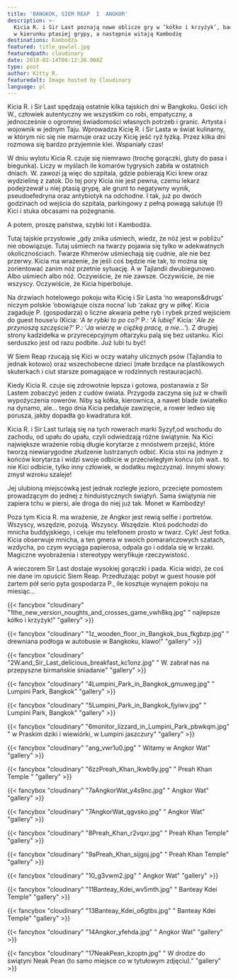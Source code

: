 ```yaml
---
title: 'BANGKOK, SIEM REAP  I  ANGKOR'
description: >-
  Kicia R. i Sir Last poznają nowe oblicze gry w ‘kółko i krzyżyk’, badają krew
  w kierunku ptasiej grypy, a następnie witają Kambodżę
destinations: Kambodża
featured: title_qewlel.jpg
featuredpath: cloudinary
date: 2018-02-14T06:12:26.008Z
type: post
author: Kitty R.
featuredalt: Image hosted by Cloudinary
language: pl
---
```

Kicia R. i Sir Last spędzają ostatnie kilka tajskich dni w Bangkoku. Gości ich W., człowiek autentyczny we wszystkim co robi, empatyczny, a jednocześnie o ogromnej świadomości własnych potrzeb i granic. Artysta i wojownik w jednym Taju. Wprowadza Kicię R. i Sir Lasta w świat kulinarny, w którym nic się nie marnuje oraz uczy Kicię jeść ryż łyżką. Przez kilka dni rozmowa się bardzo przyjemnie klei. Wspaniały czas!

W dniu wylotu Kicia R. czuje się niemrawo (trochę gorączki, gluty do pasa i biegunka). Liczy w myślach ile komarów tygrysich zabiła w ostatnich dniach. W. zawozi ją więc do szpitala, gdzie pobierają Kici krew oraz wydzielinę z zatok. Do tej pory Kicia nie jest pewna, czemu lekarz podejrzewał u niej ptasią grypę, ale grunt to negatywny wynik, pseudoefedryna oraz antybiotyk na odchodne. I tak, już po dwóch godzinach od wejścia do szpitala, parkingowy z pełną powagą salutuje (!) Kici i stuka obcasami na pożegnanie. 

A potem, proszę państwa, szybki lot i Kambodża. 

Tutaj tajskie przysłowie „gdy znika uśmiech, wiedz, że nóż jest w pobliżu” nie obowiązuje. Tutaj uśmiech na twarzy pojawia się tylko w adekwatnych okolicznościach. Twarze Khmerów uśmiechają się cudnie, ale nie bez przerwy. Kicia ma wrażenie, że jeśli coś będzie nie tak, to można się zorientować  zanim nóż przetnie sytuację. A w Tajlandii dwubiegunowo. Albo uśmiech albo nóż. Oczywiście, że nie zawsze. Oczywiście, że nie wszyscy. Oczywiście, że Kicia hiperboluje. 

Na drzwiach hotelowego pokoju wita Kicię i Sir Lasta ‘no weapons&drugs’ niczym polskie ‘obowiązuje cisza nocna’ lub ‘zakaz gry w piłkę’. Kicia zagaduje P. (gospodarza) o liczne akwaria pełne ryb i rybek przed wejściem do guest house’u (Kicia: ‘_A te rybki to po co?_’ P.: ‘_A lubię!_’ Kicia: ‘_Ale że przynoszą szczęście?’_ P.: ‘_Ja wierzę w ciężką pracę, a nie...’_). Z drugiej strony kadzidełka w przyrecepcyjnym ołtarzyku palą się bez ustanku.  Kici serduszko jest od razu podbite. Już lubi tu być!

W Siem Reap rzucają się Kici w oczy watahy ulicznych psów (Tajlandia to jednak kotowo) oraz wszechobecne dzieci (małe brzdące na plastikowych skuterkach i ciut starsze pomagające w rodzinnych restauracjach). 

Kiedy Kicia R. czuje się zdrowotnie lepsza i gotowa, postanawia z Sir Lastem zobaczyć jeden z cudów świata. Przygoda zaczyna się już w chwili wypożyczenia rowerów. Niby są kółka, kierownica, a nawet blade światełko na dynamo, ale… tego dnia Kicia pedałuje zawzięcie, a rower ledwo się porusza, jakby dopadła go kwadratura kół. 

Kicia R. i Sir Last turlają się na tych rowerach marki Syzyf,od wschodu do zachodu, od upału do upału, czyli odwiedzają różne świątynie. Na Kici największe wrażenie robią długie korytarze z mnóstwem przejść, które  tworzą niewiarygodne złudzenie lustrzanych odbić. Kicia stoi na jednym z końców korytarza i widzi swoje odbicie w przeciwległym końcu (oh wait.. to nie Kici odbicie, tylko inny człowiek, w dodatku mężczyzna). Innymi słowy: zmysł wzroku szaleje! 

Jej ulubioną miejscówką jest jednak rozległe jezioro, przecięte pomostem prowadzącym do jednej z hinduistycznych świątyń. Sama świątynia nie zapiera tchu w piersi, ale droga do niej już tak. Monet w Kambodży! 

Poza tym Kicia R. ma wrażenie, że Angkor jest rewią selfie i portretów. Wszyscy, wszędzie, pozują. Wszyscy. Wszędzie. Ktoś podchodzi do mnicha buddyjskiego, i celuje mu telefonem prosto w twarz.  Cyk! Jest fotka. Kicia obserwuje mnicha, a ten gmera w swoich pomarańczowych szatach, wzdycha, po czym wyciąga papierosa, odpala go i oddala się w krzaki. Magiczne wyobrażenia i stereotypy weryfikuje rzeczywistość. 

A wieczorem Sir Last dostaje wysokiej gorączki i pada. Kicia widzi, że coś nie dane im opuścić Siem Reap. Przedłużając pobyt w guest housie pół żartem pół serio pyta gospodarza P., ile kosztuje wynajem pokoju na miesiąc… 

{{< fancybox "cloudinary" "1the_new_version_noughts_and_crosses_game_vwh8kq.jpg" "    najlepsze kółko i krzyżyk!" "gallery" >}}

{{< fancybox "cloudinary" "1z_wooden_floor_in_Bangkok_bus_fkgbzp.jpg" "    drewniana podłoga w autobusie w Bangkoku, klawo!" "gallery" >}}

{{< fancybox "cloudinary" "2W.and_Sir_Last_delicious_breakfast_kc1onz.jpg" "    W. zabrał nas na przepyszne birmańskie śniadanie" "gallery" >}}

{{< fancybox "cloudinary" "4Lumpini_Park_in_Bangkok_gmuweg.jpg" "    Lumpini Park, Bangkok" "gallery" >}}

{{< fancybox "cloudinary" "5Lumpini_Park_in_Bangkok_fjyiwv.jpg" "    Lumpini Park, Bangkok" "gallery" >}}

{{< fancybox "cloudinary" "6monitor_lizzard_in_Lumpini_Park_pbwkqm.jpg" "    w Praskim dziki i wiewiórki, w Lumpini jaszczury" "gallery" >}}

{{< fancybox "cloudinary" "ang_vwr1u0.jpg" "   Witamy w Angkor Wat" "gallery" >}}

{{< fancybox "cloudinary" "6zzPreah_Khan_lkwb9y.jpg" "    Preah Khan Temple " "gallery" >}}

{{< fancybox "cloudinary" "7aAngkorWat_y4s9nc.jpg" "    Angkor Wat" "gallery" >}}

{{< fancybox "cloudinary" "7AngkorWat_qgvsko.jpg" "    Angkor Wat" "gallery" >}}

{{< fancybox "cloudinary" "8Preah_Khan_r2vqxr.jpg" "    Preah Khan Temple" "gallery" >}}

{{< fancybox "cloudinary" "9aPreah_Khan_sijgoj.jpg" "    Preah Khan Temple" "gallery" >}}

{{< fancybox "cloudinary" "10_g3vwm2.jpg" "    Angkor Wat" "gallery" >}}

{{< fancybox "cloudinary" "11Banteay_Kdei_wv5mth.jpg" "    Banteay Kdei Temple" "gallery" >}}

{{< fancybox "cloudinary" "13Banteay_Kdei_o6gtbs.jpg" "    Banteay Kdei Temple" "gallery" >}}

{{< fancybox "cloudinary" "14Angkor_yfehda.jpg" "    Angkor Wat" "gallery" >}}

{{< fancybox "cloudinary" "17NeakPean_kzoptn.jpg" "   W drodze do świątyni Neak Pean (to samo miejsce co w tytułowym zdjęciu)." "gallery" >}}

